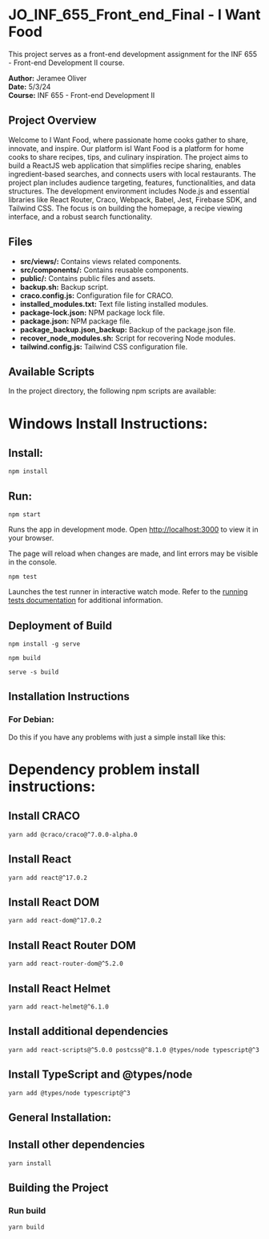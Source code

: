 # JO_INF_655_Front_end_Final - I Want Food

This project serves as a front-end development assignment for the INF 655 - Front-end Development II course.

**Author:** Jeramee Oliver  
**Date:** 5/3/24  
**Course:** INF 655 - Front-end Development II

## Project Overview

Welcome to I Want Food, where passionate home cooks gather to share, innovate, and inspire. Our platform isI Want Food is a platform for home cooks to share recipes, tips, and culinary inspiration. The project aims to build a ReactJS web application that simplifies recipe sharing, enables ingredient-based searches, and connects users with local restaurants. The project plan includes audience targeting, features, functionalities, and data structures. The development environment includes Node.js and essential libraries like React Router, Craco, Webpack, Babel, Jest, Firebase SDK, and Tailwind CSS. The focus is on building the homepage, a recipe viewing interface, and a robust search functionality.

## Files

- **src/views/:** Contains views related components.
- **src/components/:** Contains reusable components.
- **public/:** Contains public files and assets.
- **backup.sh:** Backup script.
- **craco.config.js:** Configuration file for CRACO.
- **installed_modules.txt:** Text file listing installed modules.
- **package-lock.json:** NPM package lock file.
- **package.json:** NPM package file.
- **package_backup.json_backup:** Backup of the package.json file.
- **recover_node_modules.sh:** Script for recovering Node modules.
- **tailwind.config.js:** Tailwind CSS configuration file.

## Available Scripts

In the project directory, the following npm scripts are available:

# Windows Install Instructions:


## Install: 
```
npm install
```

## Run:
```
npm start
```

Runs the app in development mode. Open [http://localhost:3000](http://localhost:3000) to view it in your browser.

The page will reload when changes are made, and lint errors may be visible in the console.

```
npm test
```

Launches the test runner in interactive watch mode. Refer to the [running tests documentation](https://facebook.github.io/create-react-app/docs/running-tests) for additional information.

## Deployment of Build

```
npm install -g serve
```

```
npm build
```

```
serve -s build
```

## Installation Instructions

### For Debian:

Do this if you have any problems with just a simple install like this:

# Dependency problem install instructions:
## Install CRACO
```
yarn add @craco/craco@^7.0.0-alpha.0
```

## Install React
```
yarn add react@^17.0.2
```

## Install React DOM
```
yarn add react-dom@^17.0.2
```

## Install React Router DOM
```
yarn add react-router-dom@^5.2.0
```

## Install React Helmet
```
yarn add react-helmet@^6.1.0
```

## Install additional dependencies
```
yarn add react-scripts@^5.0.0 postcss@^8.1.0 @types/node typescript@^3
```

## Install TypeScript and @types/node
```
yarn add @types/node typescript@^3
```

## General Installation:

## Install other dependencies
```
yarn install
```

## Building the Project

### Run build
```
yarn build
```
